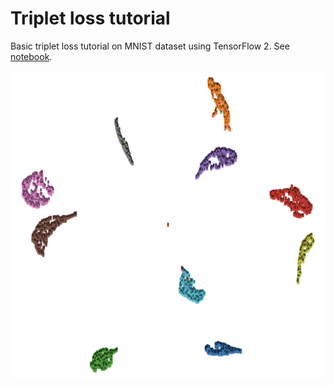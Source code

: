 # Triplet loss tutorial
Basic triplet loss tutorial on MNIST dataset using TensorFlow 2. See [notebook](https://github.com/thibaultallart/triplet_loss_tutorial/blob/master/notebook.ipynb).

![Embedding](https://github.com/thibaultallart/triplet_loss_tutorial/blob/master/img/Screenshot%202020-04-20%20at%2017.50.25.png "Embedding")

